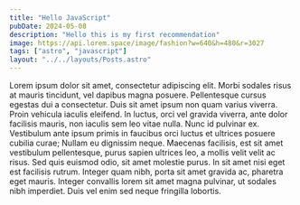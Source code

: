 ```yaml
---
title: "Hello JavaScript"
pubDate: 2024-05-08
description: "Hello this is my first recommendation"
image: https://api.lorem.space/image/fashion?w=640&h=480&r=3027
tags: ["astro", "javascript"]
layout: "../../layouts/Posts.astro"
---
```

Lorem ipsum dolor sit amet, consectetur adipiscing elit. Morbi sodales risus at mauris tincidunt, vel dapibus magna posuere. Pellentesque cursus egestas dui a consectetur. Duis sit amet ipsum non quam varius viverra. Proin vehicula iaculis eleifend. In luctus, orci vel gravida viverra, ante dolor facilisis mauris, non iaculis sem leo vitae nulla. Nunc id pulvinar ex. Vestibulum ante ipsum primis in faucibus orci luctus et ultrices posuere cubilia curae; Nullam eu dignissim neque. Maecenas facilisis, est sit amet vestibulum pellentesque, purus sapien ultrices leo, a mollis velit velit ac risus. Sed quis euismod odio, sit amet molestie purus. In sit amet nisi eget est facilisis rutrum. Integer quam nibh, porta sit amet gravida ac, pharetra eget mauris. Integer convallis lorem sit amet magna pulvinar, ut sodales nibh imperdiet. Duis vel enim sed neque fringilla lobortis. 